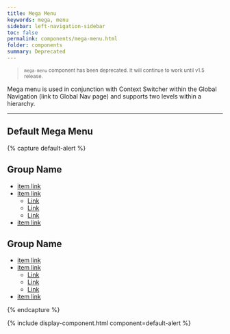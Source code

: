```yaml
---
title: Mega Menu
keywords: mega, menu
sidebar: left-navigation-sidebar
toc: false
permalink: components/mega-menu.html
folder: components
summary: Deprecated
---
```


> <small>`mega-menu` component has been deprecated. It will continue to work until v1.5 release.</small>

Mega menu is used in conjunction with Context Switcher within the Global Navigation (link to Global Nav page) and supports two levels within a hierarchy.

<hr>

## Default Mega Menu

{% capture default-alert %}
<nav class="fd-mega-menu" id="">
    <div class="fd-mega-menu__group">
        <h1 class="fd-mega-menu__title">Group Name</h1>
        <ul class="fd-mega-menu__list">
            <li class="fd-mega-menu__item">
                <a class="fd-mega-menu__link" href="#">
                    item link
                </a>
            </li>
            <li class="fd-mega-menu__item">
                <a class="fd-mega-menu__link has-child" href="#" aria-controls="kIGVv418" aria-haspopup="true">
                    item link
                </a>
                <ul class="fd-mega-menu__sublist" id="kIGVv418" aria-hidden="true">
                    <li class="fd-mega-menu__subitem">
                        <a class="fd-mega-menu__sublink" href="#">
                            Link
                        </a>
                    </li>
                    <li class="fd-mega-menu__subitem">
                        <a class="fd-mega-menu__sublink" href="#">
                            Link
                        </a>
                    </li>
                    <li class="fd-mega-menu__subitem">
                        <a class="fd-mega-menu__sublink" href="#">
                            Link
                        </a>
                    </li>
                </ul>
            </li>
            <li class="fd-mega-menu__item">
                <a class="fd-mega-menu__link" href="#">
                    item link
                </a>
            </li>
        </ul>
    </div>
    <div class="fd-mega-menu__group">
        <h1 class="fd-mega-menu__title">Group Name</h1>
        <ul class="fd-mega-menu__list">
            <li class="fd-mega-menu__item">
                <a class="fd-mega-menu__link" href="#">
                    item link
                </a>
            </li>
            <li class="fd-mega-menu__item">
                <a class="fd-mega-menu__link has-child" href="#" aria-controls="iOnP0943" aria-haspopup="true">
                    item link
                </a>
                <ul class="fd-mega-menu__sublist" id="iOnP0943" aria-hidden="true">
                    <li class="fd-mega-menu__subitem">
                        <a class="fd-mega-menu__sublink" href="#">
                            Link
                        </a>
                    </li>
                    <li class="fd-mega-menu__subitem">
                        <a class="fd-mega-menu__sublink" href="#">
                            Link
                        </a>
                    </li>
                    <li class="fd-mega-menu__subitem">
                        <a class="fd-mega-menu__sublink" href="#">
                            Link
                        </a>
                    </li>
                </ul>
            </li>
            <li class="fd-mega-menu__item">
                <a class="fd-mega-menu__link" href="#">
                    item link
                </a>
            </li>
        </ul>
    </div>
</nav>
{% endcapture %}

{% include display-component.html component=default-alert %}
